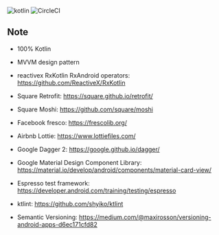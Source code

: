 ![kotlin](https://img.shields.io/badge/language-kotlin%20100%25-orange.svg) ![CircleCI](https://circleci.com/gh/zhaonian/Ureka-Lite.svg?style=shield&circle-token=b618ebcdb6af9367cb7c5a724ccd64668b311945)
## Note

* 100% Kotlin

* MVVM design pattern

* reactivex RxKotlin RxAndroid operators: https://github.com/ReactiveX/RxKotlin

* Square Retrofit: https://square.github.io/retrofit/

* Square Moshi: https://github.com/square/moshi

* Facebook fresco: https://frescolib.org/ 

* Airbnb Lottie: https://www.lottiefiles.com/

* Google Dagger 2: https://google.github.io/dagger/

* Google Material Design Component Library: https://material.io/develop/android/components/material-card-view/

* Espresso test framework: https://developer.android.com/training/testing/espresso 

* ktlint: https://github.com/shyiko/ktlint

* Semantic Versioning: https://medium.com/@maxirosson/versioning-android-apps-d6ec171cfd82

